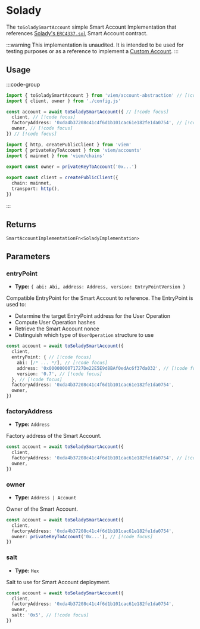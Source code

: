 # Solady

The `toSoladySmartAccount` simple Smart Account Implementation that references [Solady's `ERC4337.sol`](https://github.com/Vectorized/solady/blob/main/src/accounts/ERC4337.sol) Smart Account contract.

:::warning
This implementation is unaudited. It is intended to be used for testing purposes or as a reference to implement a [Custom Account](/account-abstraction/accounts/smart/toSmartAccount).
:::

## Usage

:::code-group

```ts twoslash [example.ts]
import { toSoladySmartAccount } from 'viem/account-abstraction' // [!code focus]
import { client, owner } from './config.js'

const account = await toSoladySmartAccount({ // [!code focus]
  client, // [!code focus]
  factoryAddress: '0xda4b37208c41c4f6d1b101cac61e182fe1da0754', // [!code focus]
  owner, // [!code focus]
}) // [!code focus]
```

```ts twoslash [config.ts] filename="config.ts"
import { http, createPublicClient } from 'viem'
import { privateKeyToAccount } from 'viem/accounts'
import { mainnet } from 'viem/chains'

export const owner = privateKeyToAccount('0x...')
 
export const client = createPublicClient({
  chain: mainnet,
  transport: http(),
})
```

:::

## Returns

`SmartAccountImplementationFn<SoladyImplementation>`

## Parameters

### entryPoint

- **Type:** `{ abi: Abi, address: Address, version: EntryPointVersion }`

Compatible EntryPoint for the Smart Account to reference. The EntryPoint is used
to:

- Determine the target EntryPoint address for the User Operation
- Compute User Operation hashes
- Retrieve the Smart Account nonce
- Distinguish which type of `UserOperation` structure to use

```ts
const account = await toSoladySmartAccount({
  client,
  entryPoint: { // [!code focus]
    abi: [/* ... */], // [!code focus]
    address: '0x0000000071727De22E5E9d8BAf0edAc6f37da032', // [!code focus]
    version: '0.7', // [!code focus]
  }, // [!code focus]
  factoryAddress: '0xda4b37208c41c4f6d1b101cac61e182fe1da0754',
  owner,
})
```

### factoryAddress

- **Type:** `Address`

Factory address of the Smart Account.

```ts
const account = await toSoladySmartAccount({
  client,
  factoryAddress: '0xda4b37208c41c4f6d1b101cac61e182fe1da0754', // [!code focus]
  owner,
})
```

### owner

- **Type:** `Address | Account`

Owner of the Smart Account.

```ts
const account = await toSoladySmartAccount({
  client,
  factoryAddress: '0xda4b37208c41c4f6d1b101cac61e182fe1da0754',
  owner: privateKeyToAccount('0x...'), // [!code focus]
})
```

### salt

- **Type:** `Hex`

Salt to use for Smart Account deployment.

```ts
const account = await toSoladySmartAccount({
  client,
  factoryAddress: '0xda4b37208c41c4f6d1b101cac61e182fe1da0754',
  owner,
  salt: '0x5', // [!code focus]
})
```
